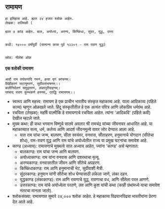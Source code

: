 

## रामायण

```
हा इतिहास आहे. ह्यात २४ हजार श्लोक आहेत.
लेखक: वाल्मिकी (

ह्यात ७ कांड आहेत. बाल, अयोध्या, अरण्य, किष्किंधा, सुंदर, युद्ध, उत्तर


कधी: १४००० वर्षांपूर्वी (सामान्य काळ पूर्व १२२०९ - राम रावण युद्ध)


स्रोत: नीलेश ओक
```

#### एक श्लोकी रामायण

```
आदौ राम तपोवनादि गमनं, हत्वा मृगं कांचनम्।
वैदेहीहरणं जटायुमरणं, सुग्रीवसंभाषणम्।।
बालीनिर्दलनं समुद्रतरणं, लंकापुरीदाहनम्।
पश्चाद् रावण कुम्भकर्ण हननम्, एतद्धि रामायणम्।। 
```


 * स्वरूप आणि महत्त्व: रामायण हे एक प्राचीन भारतीय संस्कृत महाकाव्य आहे. याला आदिकाव्य (पहिले काव्य) म्हणून ओळखले जाते. हिंदू संस्कृतीतील हे एक अत्यंत पवित्र आणि लोकप्रिय धर्मग्रंथ आहे.
 * रचयिता (लेखक): महर्षि वाल्मीकि हे रामायणाचे रचयिता आहेत. त्यांना 'आदिकवि' (पहिले कवी) देखील म्हटले जाते.
 * मुख्य कथा: ही कथा भगवान विष्णूचे सातवे अवतार श्री रामचंद्र यांच्या जीवनावर आधारित आहे. या महाकाव्यात सत्य, धर्म, कर्तव्य आणि आदर्श जीवनमूल्ये यावर जोर देण्यात आला आहे.
   * यात राम यांचा जन्म, बालपण, सीता स्वयंवर, वनवास, सीताहरण, हनुमानाचे योगदान (सीतेचा शोध), राम-रावण युद्ध आणि राम यांचे अयोध्येतील राज्य या प्रमुख घटनांचा समावेश आहे.
 * काण्ड (अध्याय): रामायणाचे मुख्यत्वे सात अध्याय आहेत, ज्यांना 'काण्ड' असे म्हणतात:
   * बालकाण्ड: राम यांचा जन्म आणि बालपण.
   * अयोध्याकाण्ड: राम यांना वनवास आणि दशरथाचा मृत्यू.
   * अरण्यकाण्ड: वनवासातील जीवन आणि सीतेचे अपहरण.
   * किष्किंधाकाण्ड: राम आणि हनुमानाची भेट, सुग्रीवाशी मैत्री.
   * सुंदरकाण्ड: हनुमान यांनी सीतेचा शोध घेण्यासाठी लंकेला जाणे, लंका दहन.
   * युद्धकाण्ड (लंकाकाण्ड): राम आणि रावणाचे युद्ध, रावणाचा वध, आणि सीतेला परत आणणे.
   * उत्तरकाण्ड: राम यांचे अयोध्येला परतणे, लव आणि कुश यांची कथा (काही ग्रंथांमध्ये याचा समावेश नंतरचा मानला जातो).
 * श्लोकसंख्या: रामायणात सुमारे २४,००० श्लोक आहेत.
हे महाकाव्य पिढ्यानपिढ्या भारतीयांना प्रेरणा देत आले आहे.

